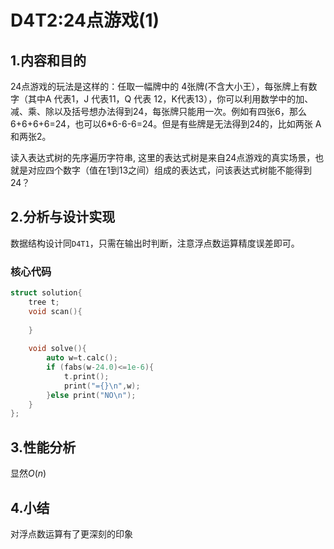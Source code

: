 # D4T2:24点游戏(1)

## 1.内容和目的 

24点游戏的玩法是这样的：任取一幅牌中的 4张牌(不含大小王），每张牌上有数字（其中A 代表1，J 代表11，Q 代表 12，K代表13），你可以利用数学中的加、减、乘、除以及括号想办法得到24，每张牌只能用一次。例如有四张6，那么6+6+6+6=24，也可以6*6-6-6=24。但是有些牌是无法得到24的，比如两张 A 和两张2。

读入表达式树的先序遍历字符串, 这里的表达式树是来自24点游戏的真实场景，也就是对应四个数字（值在1到13之间）组成的表达式，问该表达式树能不能得到24？

## 2.分析与设计实现

数据结构设计同`D4T1`，只需在输出时判断，注意浮点数运算精度误差即可。

### 核心代码

```cpp
struct solution{
	tree t;
	void scan(){
		
	}
	
	void solve(){
        auto w=t.calc();
        if (fabs(w-24.0)<=1e-6){
            t.print();
            print("={}\n",w);
        }else print("NO\n");
	} 
};
```

## 3.性能分析

显然$O(n)$

## 4.小结

对浮点数运算有了更深刻的印象

